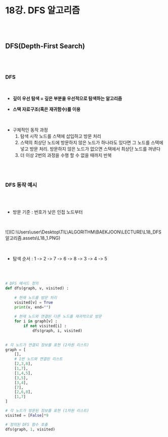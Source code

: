 # 18강. DFS 알고리즘

<br>

<br>

## DFS(Depth-First Search)

<br>

<br>

### DFS

<br>

- **깊이 우선 탐색 = 깊은 부분을 우선적으로 탐색하는 알고리즘**

- **스택 자료구조(혹은 재귀함수)를 이용**

<br>

- 구체적인 동작 과정
  1. 탐색 시작 노드를 스택에 삽입하고 방문 처리
  2. 스택의 최상단 노드에 방문하지 않은 노드가 하나라도 있다면 그 노드를 스택에 넣고 방문 처리. 방문하지 않은 노드가 없으면 스택에서 최상단 노드를 꺼낸다
  3. 더 이상 2번의 과정을 수행 할 수 없을 때까지 반복

<br>

<br>

### DFS 동작 예시

<br>

<br>

- 방문 기준 : 번호가 낮은 인접 노드부터

<br>

![](C:\Users\user\Desktop\TIL\ALGORITHM\BAEKJOON\LECTURE\L18_DFS 알고리즘.assets\L18_1.PNG)

<br>

- 탐색 순서 : 1 -> 2 -> 7 -> 6 -> 8 -> 3 -> 4 -> 5

<br>

<br>

```python
# DFS 메서드 정의
def dfs(graph, v, visited) :
	
    # 현재 노드를 방문 처리
    visited[v] = True
    print(v, end="")
    
    # 현재 노드와 연결된 다른 노드를 재귀적으로 방문
    for i in graph[v] :
        if not visited[i] :
            dfs(graph, i, visited)
      
    
# 각 노드가 연결되 정보를 표현 (2차원 리스트)
graph = [
    [],
    # 1번 노드와 연결된 리스트
    [2,3,8],
    [1,7],
    [1,4,5],
    [3,5],
    [3,4],
    [7],
    [2,6,8],
    [1,7]
]

# 각 노드가 방문된 정보를 표현 (1차원 리스트)
visited = [False]*9

# 정의된 DFS 함수 호출
dfs(graph, 1, visited)
```

<br>